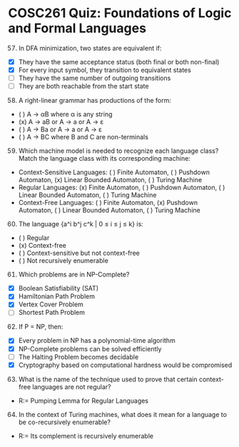 # COSC261 Quiz: Foundations of Logic and Formal Languages

57. In DFA minimization, two states are equivalent if:
   - [x] They have the same acceptance status (both final or both non-final)
   - [x] For every input symbol, they transition to equivalent states
   - [ ] They have the same number of outgoing transitions
   - [ ] They are both reachable from the start state

58. A right-linear grammar has productions of the form:
   - ( ) A → αB where α is any string
   - (x) A → aB or A → a or A → ε
   - ( ) A → Ba or A → a or A → ε
   - ( ) A → BC where B and C are non-terminals

59. Which machine model is needed to recognize each language class?
   Match the language class with its corresponding machine:
   - Context-Sensitive Languages: ( ) Finite Automaton, ( ) Pushdown Automaton, (x) Linear Bounded Automaton, ( ) Turing Machine
   - Regular Languages: (x) Finite Automaton, ( ) Pushdown Automaton, ( ) Linear Bounded Automaton, ( ) Turing Machine
   - Context-Free Languages: ( ) Finite Automaton, (x) Pushdown Automaton, ( ) Linear Bounded Automaton, ( ) Turing Machine

60. The language {a^i b^j c^k | 0 ≤ i ≤ j ≤ k} is:
   - ( ) Regular
   - (x) Context-free
   - ( ) Context-sensitive but not context-free
   - ( ) Not recursively enumerable

61. Which problems are in NP-Complete?
   - [x] Boolean Satisfiability (SAT)
   - [x] Hamiltonian Path Problem
   - [x] Vertex Cover Problem
   - [ ] Shortest Path Problem

62. If P = NP, then:
   - [x] Every problem in NP has a polynomial-time algorithm
   - [x] NP-Complete problems can be solved efficiently
   - [ ] The Halting Problem becomes decidable
   - [x] Cryptography based on computational hardness would be compromised

63. What is the name of the technique used to prove that certain context-free languages are not regular?
   - R:= Pumping Lemma for Regular Languages

64. In the context of Turing machines, what does it mean for a language to be co-recursively enumerable?
   - R:= Its complement is recursively enumerable
